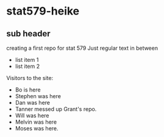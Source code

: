 # stat579-heike
## sub header

creating a first repo for stat 579
Just regular text in between

- list item 1
- list item 2


Visitors to the site:

- Bo is here
- Stephen was here
- Dan was here
- Tanner messed up Grant's repo.
- Will was here
- Melvin was here
- Moses was here.
